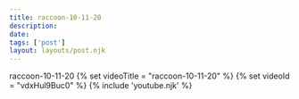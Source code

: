 ```yaml
---
title: raccoon-10-11-20
description:
date:
tags: ['post']
layout: layouts/post.njk
---
```


raccoon-10-11-20
{% set videoTitle = "raccoon-10-11-20" %}
{% set videoId  = "vdxHul9Buc0" %}
{% include 'youtube.njk' %}